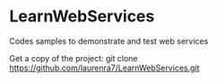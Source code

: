 # LearnWebServices
Codes samples to demonstrate and test web services

Get a copy of the project: git clone https://github.com/laurenra7/LearnWebServices.git

